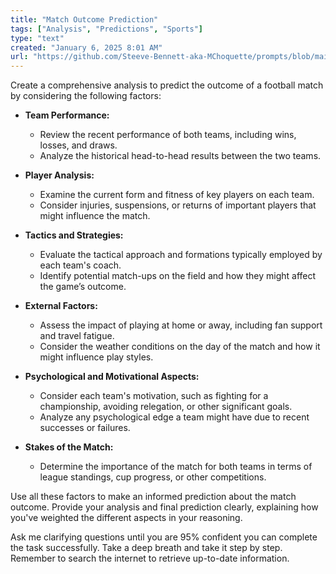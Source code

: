 ```yaml
---
title: "Match Outcome Prediction"
tags: ["Analysis", "Predictions", "Sports"]
type: "text"
created: "January 6, 2025 8:01 AM"
url: "https://github.com/Steeve-Bennett-aka-MChoquette/prompts/blob/main/match_outcome_prediction.md"
---
```


Create a comprehensive analysis to predict the outcome of a football match by considering the following factors:

- **Team Performance:**
  - Review the recent performance of both teams, including wins, losses, and draws.
  - Analyze the historical head-to-head results between the two teams.

- **Player Analysis:**
  - Examine the current form and fitness of key players on each team.
  - Consider injuries, suspensions, or returns of important players that might influence the match.

- **Tactics and Strategies:**
  - Evaluate the tactical approach and formations typically employed by each team's coach.
  - Identify potential match-ups on the field and how they might affect the game’s outcome.

- **External Factors:**
  - Assess the impact of playing at home or away, including fan support and travel fatigue.
  - Consider the weather conditions on the day of the match and how it might influence play styles.

- **Psychological and Motivational Aspects:**
  - Consider each team's motivation, such as fighting for a championship, avoiding relegation, or other significant goals.
  - Analyze any psychological edge a team might have due to recent successes or failures.

- **Stakes of the Match:**
  - Determine the importance of the match for both teams in terms of league standings, cup progress, or other competitions.

Use all these factors to make an informed prediction about the match outcome. Provide your analysis and final prediction clearly, explaining how you've weighted the different aspects in your reasoning.

Ask me clarifying questions until you are 95% confident you can complete the task successfully. Take a deep breath and take it step by step. Remember to search the internet to retrieve up-to-date information.